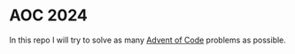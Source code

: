# AOC 2024

In this repo I will try to solve as many [Advent of Code](https://adventofcode.com/) problems as possible.
